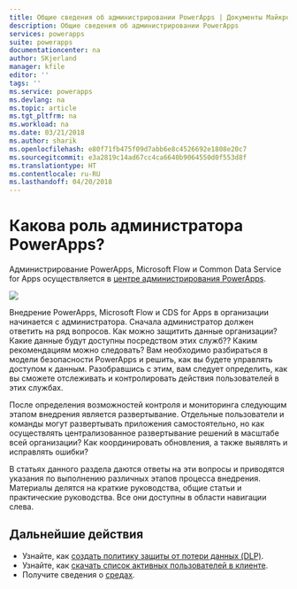 ```yaml
---
title: Общие сведения об администрировании PowerApps | Документы Майкрософт
description: Общие сведения об администрировании PowerApps
services: powerapps
suite: powerapps
documentationcenter: na
author: SKjerland
manager: kfile
editor: ''
tags: ''
ms.service: powerapps
ms.devlang: na
ms.topic: article
ms.tgt_pltfrm: na
ms.workload: na
ms.date: 03/21/2018
ms.author: sharik
ms.openlocfilehash: e80f71fb475f09d7abb6e8c4526692e1808e20c7
ms.sourcegitcommit: e3a2819c14ad67cc4ca6640b9064550d0f553d8f
ms.translationtype: HT
ms.contentlocale: ru-RU
ms.lasthandoff: 04/20/2018
---
```

# <a name="whats-the-role-of-a-powerapps-administrator"></a>Какова роль администратора PowerApps?
Администрирование PowerApps, Microsoft Flow и Common Data Service for Apps осуществляется в [центре администрирования PowerApps](https://admin.powerapps.com).

![](./media/index/admin-center.png)

Внедрение PowerApps, Microsoft Flow и CDS for Apps в организации начинается с администратора. Сначала администратор должен ответить на ряд вопросов. Как можно защитить данные организации? Какие данные будут доступны посредством этих служб?? Каким рекомендациям можно следовать? Вам необходимо разбираться в модели безопасности PowerApps и решить, как вы будете управлять доступом к данным. Разобравшись с этим, вам следует определить, как вы сможете отслеживать и контролировать действия пользователей в этих службах.

После определения возможностей контроля и мониторинга следующим этапом внедрения является развертывание. Отдельные пользователи и команды могут развертывать приложения самостоятельно, но как осуществлять централизованное развертывание решений в масштабе всей организации? Как координировать обновления, а также выявлять и исправлять ошибки?

В статьях данного раздела даются ответы на эти вопросы и приводятся указания по выполнению различных этапов процесса внедрения. Материалы делятся на краткие руководства, общие статьи и практические руководства. Все они доступны в области навигации слева.

## <a name="next-steps"></a>Дальнейшие действия
* Узнайте, как [создать политику защиты от потери данных (DLP)](create-dlp-policy.md).
* Узнайте, как [скачать список активных пользователей в клиенте](admin-view-user-licenses.md).
* Получите сведения о [средах](environments-overview.md).
